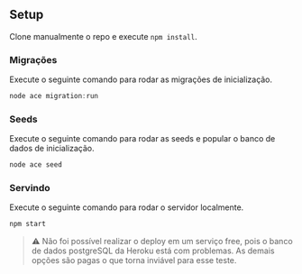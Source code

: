 ## Setup

Clone manualmente o repo e execute `npm install`.


### Migrações

Execute o seguinte comando para rodar as migrações de inicialização.

```js
node ace migration:run
```

### Seeds

Execute o seguinte comando para rodar as seeds e popular o banco de dados de inicialização.

```js
node ace seed
```


### Servindo

Execute o seguinte comando para rodar o servidor localmente.

```js
npm start
```

> ⚠️ Não foi possível realizar o deploy em um serviço free, pois o banco de dados postgreSQL da Heroku está com problemas. As demais opções são pagas o que torna inviável para esse teste.
